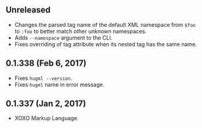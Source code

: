 ## Unreleased
- Changes the parsed tag name of the default XML namespace from `$foo` to `:foo` to better match other unknown namespaces.
- Adds `--namespace` argument to the CLI.
- Fixes overriding of tag attribute when its nested tag has the same name.

## 0.1.338 (Feb 6, 2017)
- Fixes `hugml --version`.
- Fixes `hugml` name in error message.

## 0.1.337 (Jan 2, 2017)
- XOXO Markup Language.
